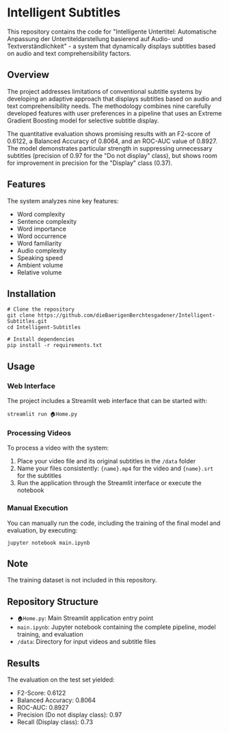 # Intelligent Subtitles

This repository contains the code for "Intelligente Untertitel: Automatische Anpassung der Untertiteldarstellung basierend auf Audio- und Textverständlichkeit" - a system that dynamically displays subtitles based on audio and text comprehensibility factors.

## Overview

The project addresses limitations of conventional subtitle systems by developing an adaptive approach that displays subtitles based on audio and text comprehensibility needs. The methodology combines nine carefully developed features with user preferences in a pipeline that uses an Extreme Gradient Boosting model for selective subtitle display.

The quantitative evaluation shows promising results with an F2-score of 0.6122, a Balanced Accuracy of 0.8064, and an ROC-AUC value of 0.8927. The model demonstrates particular strength in suppressing unnecessary subtitles (precision of 0.97 for the "Do not display" class), but shows room for improvement in precision for the "Display" class (0.37).

## Features

The system analyzes nine key features:

* Word complexity
* Sentence complexity
* Word importance
* Word occurrence
* Word familiarity
* Audio complexity
* Speaking speed
* Ambient volume
* Relative volume

## Installation

    # Clone the repository
    git clone https://github.com/dieBaerigenBerchtesgadener/Intelligent-Subtitles.git
    cd Intelligent-Subtitles
    
    # Install dependencies
    pip install -r requirements.txt

## Usage

### Web Interface

The project includes a Streamlit web interface that can be started with:

    streamlit run 🏠Home.py

### Processing Videos

To process a video with the system:

1. Place your video file and its original subtitles in the `/data` folder
2. Name your files consistently: `{name}.mp4` for the video and `{name}.srt` for the subtitles
3. Run the application through the Streamlit interface or execute the notebook

### Manual Execution

You can manually run the code, including the training of the final model and evaluation, by executing:

    jupyter notebook main.ipynb

## Note

The training dataset is not included in this repository.

## Repository Structure

* `🏠Home.py`: Main Streamlit application entry point
* `main.ipynb`: Jupyter notebook containing the complete pipeline, model training, and evaluation
* `/data`: Directory for input videos and subtitle files

## Results

The evaluation on the test set yielded:

* F2-Score: 0.6122
* Balanced Accuracy: 0.8064
* ROC-AUC: 0.8927
* Precision (Do not display class): 0.97
* Recall (Display class): 0.73
